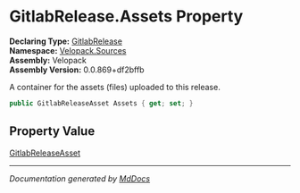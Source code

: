 ﻿<!--  
  <auto-generated>   
    The contents of this file were generated by a tool.  
    Changes to this file may be list if the file is regenerated  
  </auto-generated>   
-->

# GitlabRelease.Assets Property

**Declaring Type:** [GitlabRelease](../index.md)  
**Namespace:** [Velopack.Sources](../../index.md)  
**Assembly:** Velopack  
**Assembly Version:** 0.0.869+df2bffb

A container for the assets (files) uploaded to this release.

```csharp
public GitlabReleaseAsset Assets { get; set; }
```

## Property Value

[GitlabReleaseAsset](../../GitlabReleaseAsset/index.md)

___

*Documentation generated by [MdDocs](https://github.com/ap0llo/mddocs)*
